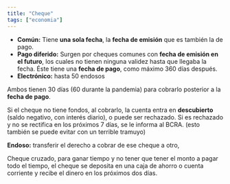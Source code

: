 ```yaml
---
title: "Cheque"
tags: ["economia"]
---
```

- **Común:** Tiene **una sola fecha**, la **fecha de emisión** que es también la de pago.
- **Pago diferido:** Surgen por cheques comunes con **fecha de emisión en el futuro**, los cuales no tienen ninguna validez hasta que llegaba la fecha. Éste tiene una **fecha de pago**, como máximo 360 días después.
- **Electrónico:** hasta 50 endosos

Ambos tienen 30 días (60 durante la pandemia) para cobrarlo posterior a la **fecha de pago**.

Si el cheque no tiene fondos, al cobrarlo, la cuenta entra en **descubierto** (saldo negativo, con interés diario), o puede ser rechazado. Si es rechazado y no se rectifica en los próximos 7 días, se le informa al BCRA. (esto también se puede evitar con un terrible tramuyo)

**Endoso:** transferir el derecho a cobrar de ese cheque a otro, 

Cheque cruzado, para ganar tiempo y no tener que tener el monto a pagar todo el tiempo, el cheque se deposita en una caja de ahorro o cuenta corriente y recibe el dinero en los próximos dos días.